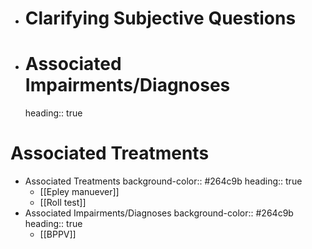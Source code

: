 - # Clarifying Subjective Questions
- # Associated Impairments/Diagnoses
  heading:: true
# Associated Treatments
- Associated Treatments
  background-color:: #264c9b
  heading:: true
	- [[Epley manuever]]
	- [[Roll test]]
- Associated Impairments/Diagnoses
  background-color:: #264c9b
  heading:: true
	- [[BPPV]]